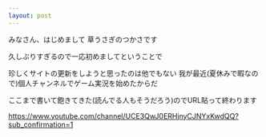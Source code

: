 ```yaml
---
layout: post
---
```

みなさん、はじめまして
草うさぎのつかさです

久しぶりすぎるので一応初めましてということで

珍しくサイトの更新をしようと思ったのは他でもない
我が最近(夏休みで暇なので)個人チャンネルでゲーム実況を始めたからだ

ここまで書いて飽きてきた(読んでる人もそうだろう)のでURL貼って終わります

https://www.youtube.com/channel/UCE3QwJ0ERHjnyCJNYxKwdQQ?sub_confirmation=1
